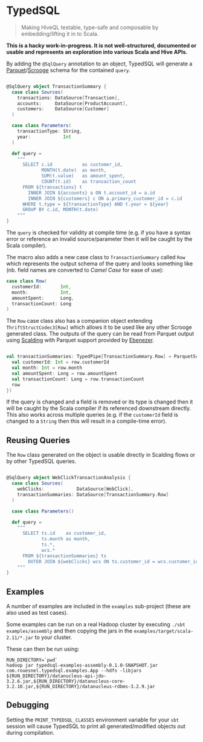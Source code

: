 # TypedSQL

> Making HiveQL testable, type-safe and composable by embedding/lifting it in to Scala.

**This is a hacky work-in-progress. It is not well-structured, documented or usable and represents an exploration into various Scala and Hive APIs.**

By adding the `@SqlQuery` annotation to an object, TypedSQL will generate a [Parquet](https://github.com/Parquet/parquet-mr)/[Scrooge](https://github.com/twitter/scrooge) schema for the contained `query`.

```scala

@SqlQuery object TransactionSummary {
  case class Sources(
    transactions: DataSource[Transaction],
    accounts:     DataSource[ProductAccount],
    customers:    DataSource[Customer]
  )

  case class Parameters(
    transactionType: String,
    year:            Int
  )

  def query =
    """
      SELECT c.id           as customer_id,
             MONTH(t.date)  as month,
             SUM(t.value)   as amount_spent,
             COUNT(t.id)    as transaction_count
      FROM ${transactions} t
        INNER JOIN ${accounts} a ON t.account_id = a.id
        INNER JOIN ${customers} c ON a.primary_customer_id = c.id
      WHERE t.type = ${transactionType} AND t.year = ${year}
      GROUP BY c.id, MONTH(t.date)
    """
}

```

The `query` is checked for validity at compile time (e.g. if you have a syntax error or reference an invalid source/parameter then it will be caught by the Scala compiler).

The macro also adds a new case class to `TransactionSummary` called `Row` which represents the output schema of the query and looks something like (nb. field names are converted to *Camel Case* for ease of use):

```scala
case class Row(
  customerId:       Int,
  month:            Int,
  amountSpent:      Long,
  transactionCount: Long
)
```

The `Row` case class also has a companion object extending `ThriftStructCodec3[Row]` which allows it to be used like any other Scrooge generated class. The outputs of the query can be read from Parquet output using [Scalding](https://github.com/twitter/scalding) with Parquet support provided by [Ebenezer](https://github.com/CommBank/ebenezer/).

```scala

val transactionSummaries: TypedPipe[TransactionSummary.Row] = ParquetScroogeSource[TransactionSummary.Row]("/my/table/location").map(row => {
  val customerId: Int = row.customerId
  val month: Int = row.month
  val amountSpent: Long = row.amountSpent
  val transactionCount: Long = row.transactionCount
  row
})

```

If the query is changed and a field is removed or its type is changed then it will be caught by the Scala compiler if its referenced downstream directly. This also works across multiple queries (e.g. if the `customerId` field is changed to a `String` then this will result in a compile-time error).

## Reusing Queries

The `Row` class generated on the object is usable directly in Scalding flows or by other TypedSQL queries.

```scala

@SqlQuery object WebClickTransactionAnalysis {
  case class Sources(
    webClicks:            DataSource[WebClick],
    transactionSummaries: DataSource[TransactionSummary.Row]
  )

  case class Parameters()

  def query =
    """
      SELECT ts.id    as customer_id,
             ts.month as month,
             ts.*,
             wcs.*
      FROM ${transactionSummaries} ts
        OUTER JOIN ${webClicks} wcs ON ts.customer_id = wcs.customer_id AND ts.month = wcs.month
    """
}
```

## Examples

A number of examples are included in the `examples` sub-project (these are also used as test cases). 

Some examples can be run on a real Hadoop cluster by executing `./sbt examples/assembly` and then
copying the jars in the `examples/target/scala-2.11/*.jar` to your cluster.

These can then be run using:

```
RUN_DIRECTORY=`pwd`
hadoop jar typedsql-examples-assembly-0.1.0-SNAPSHOT.jar com.rouesnel.typedsql.examples.App --hdfs -libjars ${RUN_DIRECTORY}/datanucleus-api-jdo-3.2.6.jar,${RUN_DIRECTORY}/datanucleus-core-3.2.10.jar,${RUN_DIRECTORY}/datanucleus-rdbms-3.2.9.jar

```


## Debugging

Setting the `PRINT_TYPEDSQL_CLASSES` environment variable for your `sbt` session will cause
TypedSQL to print all generated/modified objects out during compilation.

